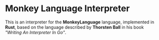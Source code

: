 # Monkey Language Interpreter

This is an interpreter for the **MonkeyLanguage** language, implemented in **Rust**, based on the language described by **Thorsten Ball** in his book *"Writing An Interpreter In Go"*.
